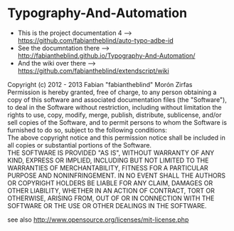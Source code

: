 Typography-And-Automation
=========================

- This is the project documentation 4 --> https://github.com/fabiantheblind/auto-typo-adbe-id  
- See the documntation there --> http://fabiantheblind.github.io/Typography-And-Automation/  
- And the wiki over there --> https://github.com/fabiantheblind/extendscript/wiki  

Copyright (c)  2012 - 2013 Fabian "fabiantheblind" Morón Zirfas  
Permission is hereby granted, free of charge, to any person obtaining a copy of this software and associated documentation files (the "Software"), to deal in the Software  without restriction, including without limitation the rights to use, copy, modify, merge, publish, distribute, sublicense, and/or sell copies of the Software, and to  permit persons to whom the Software is furnished to do so, subject to the following conditions:  
The above copyright notice and this permission notice shall be included in all copies or substantial portions of the Software.  
THE SOFTWARE IS PROVIDED "AS IS", WITHOUT WARRANTY OF ANY KIND, EXPRESS OR IMPLIED, INCLUDING BUT NOT LIMITED TO THE WARRANTIES OF MERCHANTABILITY, FITNESS FOR A  PARTICULAR PURPOSE AND NONINFRINGEMENT. IN NO EVENT SHALL THE AUTHORS OR COPYRIGHT HOLDERS BE LIABLE FOR ANY CLAIM, DAMAGES OR OTHER LIABILITY, WHETHER IN AN ACTION OF  CONTRACT, TORT OR OTHERWISE, ARISING FROM, OUT OF OR IN CONNECTION WITH THE SOFTWARE OR THE USE OR OTHER DEALINGS IN THE SOFTWARE.  

see also http://www.opensource.org/licenses/mit-license.php

